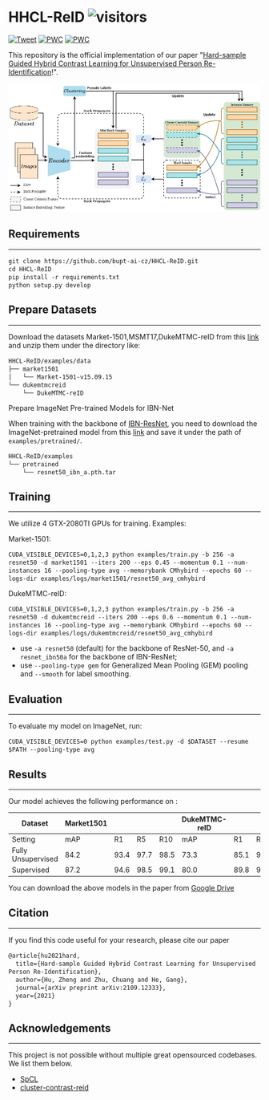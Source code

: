 # HHCL-ReID ![visitors](https://visitor-badge.glitch.me/badge?page_id=bupt-ai-cz.HHCL-ReID)
[![Tweet](https://img.shields.io/twitter/url/http/shields.io.svg?style=social)](https://twitter.com/intent/tweet?text=Codes%20for%20Our%20Paper:%20"Hard-sample%20Guided%20Hybrid%20Contrast%20Learning%20for%20Unsupervised%20PersonRe-Identification"%20&url=https://github.com/bupt-ai-cz/HHCL-ReID) [![PWC](https://img.shields.io/endpoint.svg?url=https://paperswithcode.com/badge/hard-sample-guided-hybrid-contrast-learning/unsupervised-person-re-identification-on-5)](https://paperswithcode.com/sota/unsupervised-person-re-identification-on-5?p=hard-sample-guided-hybrid-contrast-learning)  [![PWC](https://img.shields.io/endpoint.svg?url=https://paperswithcode.com/badge/hard-sample-guided-hybrid-contrast-learning/unsupervised-person-re-identification-on-4)](https://paperswithcode.com/sota/unsupervised-person-re-identification-on-4?p=hard-sample-guided-hybrid-contrast-learning)

This repository is the official implementation of our paper "[Hard-sample Guided Hybrid Contrast Learning for Unsupervised Person Re-Identification](https://arxiv.org/abs/2109.12333)!".  

![framework_HCCL](img/framework_HCCL.jpg)

## Requirements

---

    git clone https://github.com/bupt-ai-cz/HHCL-ReID.git
    cd HHCL-ReID
    pip install -r requirements.txt
    python setup.py develop

## Prepare Datasets

---

Download the datasets Market-1501,MSMT17,DukeMTMC-reID from this [link](https://drive.google.com/file/d/19oWiYGjTgouFMK_psZvH8ysDGQ1KUbk-/view?usp=sharing) and unzip them under the directory like:

    HHCL-ReID/examples/data
    ├── market1501
    │   └── Market-1501-v15.09.15
    └── dukemtmcreid
        └── DukeMTMC-reID

Prepare ImageNet Pre-trained Models for IBN-Net

When training with the backbone of [IBN-ResNet](https://arxiv.org/abs/1807.09441), you need to download the ImageNet-pretrained model from this [link](https://drive.google.com/drive/folders/1thS2B8UOSBi_cJX6zRy6YYRwz_nVFI_S) and save it under the path of `examples/pretrained/`.

```
HHCL-ReID/examples
└── pretrained
    └── resnet50_ibn_a.pth.tar
```

## Training

---

We utilize 4 GTX-2080TI GPUs for training. Examples:

Market-1501:

    CUDA_VISIBLE_DEVICES=0,1,2,3 python examples/train.py -b 256 -a resnet50 -d market1501 --iters 200 --eps 0.45 --momentum 0.1 --num-instances 16 --pooling-type avg --memorybank CMhybird --epochs 60 --logs-dir examples/logs/market1501/resnet50_avg_cmhybird
    

DukeMTMC-reID:

    
    CUDA_VISIBLE_DEVICES=0,1,2,3 python examples/train.py -b 256 -a resnet50 -d dukemtmcreid --iters 200 --eps 0.6 --momentum 0.1 --num-instances 16 --pooling-type avg --memorybank CMhybird --epochs 60 --logs-dir examples/logs/dukemtmcreid/resnet50_avg_cmhybird

- use `-a resnet50` (default) for the backbone of ResNet-50, and `-a resnet_ibn50a` for the backbone of IBN-ResNet;
- use `--pooling-type gem` for Generalized Mean Pooling (GEM) pooling and `--smooth` for label smoothing. 

## Evaluation

---

To evaluate my model on ImageNet, run:

    CUDA_VISIBLE_DEVICES=0 python examples/test.py -d $DATASET --resume $PATH --pooling-type avg

## Results

---

Our model achieves the following performance on :

| Dataset            | Market1501 |      |      |      | DukeMTMC-reID |      |      |      |
| ------------------ | ---------- | ---- | ---- | ---- | ------------- | ---- | ---- | ---- |
| Setting            | mAP        | R1   | R5   | R10  | mAP           | R1   | R5   | R10  |
| Fully Unsupervised | 84.2       | 93.4 | 97.7 | 98.5 | 73.3          | 85.1 | 92.4 | 94.6 |
| Supervised         | 87.2       | 94.6 | 98.5 | 99.1 | 80.0          | 89.8 | 95.2 | 96.7 |

You can download the above models in the paper from [Google Drive](https://drive.google.com/drive/folders/1WQw7wD2Mu_1SKl07_NdKvrYf2xrs3CEZ) 

## Citation

---

If you find this code useful for your research, please cite our paper

```
@article{hu2021hard,
  title={Hard-sample Guided Hybrid Contrast Learning for Unsupervised Person Re-Identification},
  author={Hu, Zheng and Zhu, Chuang and He, Gang},
  journal={arXiv preprint arXiv:2109.12333},
  year={2021}
}
```

## Acknowledgements

---

This project is not possible without multiple great opensourced codebases. We list them below.

- [SpCL](https://github.com/yxgeee/SpCL)
- [cluster-contrast-reid](https://github.com/alibaba/cluster-contrast-reid)
